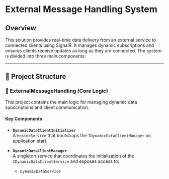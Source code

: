 # External Message Handling System

## Overview

This solution provides real-time data delivery from an external service to connected clients using SignalR. It manages dynamic subscriptions and ensures clients receive updates as long as they are connected. The system is divided into three main components:

---

## 🧠 Project Structure

### 🔹 ExternalMessageHandling (Core Logic)

This project contains the main logic for managing dynamic data subscriptions and client communication.

#### Key Components

- **`DynamicDataClientInitializer`**  
  A `HostedService` that bootstraps the `IDynamicDataClientManager` on application start.

- **`DynamicDataClientManager`**  
  A singleton service that coordinates the initialization of the `IDynamicDataClientService` and exposes access to:
  - `DynamicDataService`

